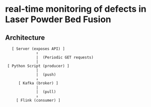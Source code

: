 # real-time monitoring of defects in Laser Powder Bed Fusion

## Architecture

```plaintext
   [ Server (exposes API) ] 
              ↑
              |  (Periodic GET requests)
              |
 [ Python Script (producer) ] 
              |
              |  (push)
              ↓
      [ Kafka (broker) ] 
              | 
              |  (pull) 
              ↓
     [ Flink (consumer) ]
```